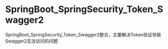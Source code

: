 # SpringBoot_SpringSecurity_Token_Swagger2
SpringBoot_SpringSecurity_Token_Swagger2整合，主要解决Token验证导致Swagger2无法访问的问题
